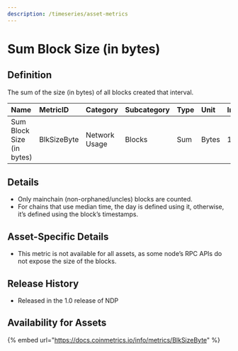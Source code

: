 ```yaml
---
description: /timeseries/asset-metrics
---
```


# Sum Block Size \(in bytes\)

## Definition

The sum of the size \(in bytes\) of all blocks created that interval.

| Name | MetricID | Category | Subcategory | Type | Unit | Interval |
| :--- | :--- | :--- | :--- | :--- | :--- | :--- |
| Sum Block Size \(in bytes\) | BlkSizeByte | Network Usage | Blocks | Sum | Bytes | 1 day |

## Details

* Only mainchain \(non-orphaned/uncles\) blocks are counted.
* For chains that use median time, the day is defined using it, otherwise, it’s defined using the block’s timestamps.

## Asset-Specific Details

* This metric is not available for all assets, as some node’s RPC APIs do not expose the size of the blocks.

## Release History

* Released in the 1.0 release of NDP

## Availability for Assets

{% embed url="https://docs.coinmetrics.io/info/metrics/BlkSizeByte" %}

